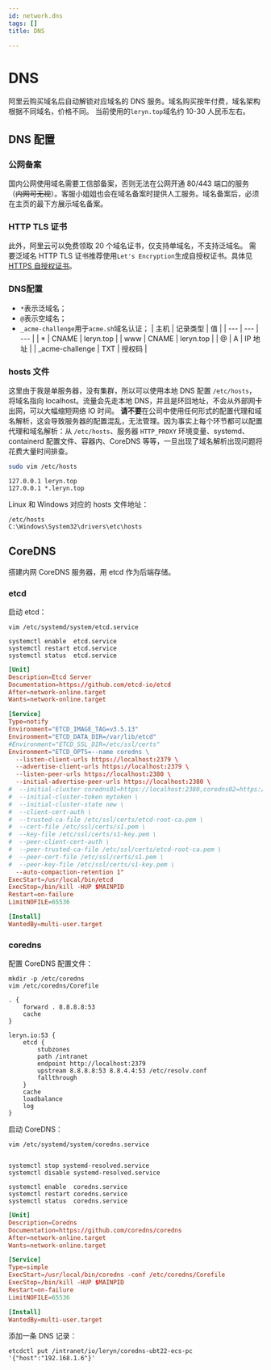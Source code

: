 ```yaml
---
id: network.dns
tags: []
title: DNS

---
```



# DNS
阿里云购买域名后自动解锁对应域名的 DNS 服务。域名购买按年付费，域名架构根据不同域名，价格不同。
当前使用的`leryn.top`域名约 10-30 人民币左右。


## DNS 配置


### 公网备案
国内公网使用域名需要工信部备案，否则无法在公网开通 80/443 端口的服务（~~内网可无视~~）。客服小姐姐也会在域名备案时提供人工服务。域名备案后，必须在主页的最下方展示域名备案。


### HTTP TLS 证书
此外，阿里云可以免费领取 20 个域名证书，仅支持单域名，不支持泛域名。
需要泛域名 HTTP TLS 证书推荐使用`Let's Encryption`生成自授权证书。具体见 [HTTPS 自授权证书](https://www.yuque.com/leryn/wiki/https)。


### DNS配置

- `*`表示泛域名；
- `@`表示空域名；
- `_acme-challenge`用于`acme.sh`域名认证；
| 主机 | 记录类型 | 值 |
| --- | --- | --- |
| * | CNAME | leryn.top |
| www | CNAME | leryn.top |
| @ | A | IP 地址 |
| _acme-challenge | TXT | 授权码 |



### hosts 文件
这里由于我是单服务器，没有集群，所以可以使用本地 DNS 配置 `/etc/hosts`，将域名指向 localhost。流量会先走本地 DNS，并且是环回地址，不会从外部网卡出网，可以大幅缩短网络 IO 时间。
**请不要**在公司中使用任何形式的配置代理和域名解析，这会导致服务器的配置混乱，无法管理。因为事实上每个环节都可以配置代理和域名解析：从 `/etc/hosts`、服务器 `HTTP_PROXY` 环境变量、systemd、containerd 配置文件、容器内、CoreDNS 等等，一旦出现了域名解析出现问题将花费大量时间排查。
```bash
sudo vim /etc/hosts
```
```
127.0.0.1 leryn.top
127.0.0.1 *.leryn.top
```
Linux 和 Windows 对应的 hosts 文件地址：
```
/etc/hosts
C:\Windows\System32\drivers\etc\hosts
```


## CoreDNS
搭建内网 CoreDNS 服务器，用 etcd 作为后端存储。


### etcd
启动 etcd：
```
vim /etc/systemd/system/etcd.service

systemctl enable  etcd.service
systemctl restart etcd.service
systemctl status  etcd.service
```
```toml
[Unit]
Description=Etcd Server
Documentation=https://github.com/etcd-io/etcd
After=network-online.target
Wants=network-online.target

[Service]
Type=notify
Environment="ETCD_IMAGE_TAG=v3.5.13"
Environment="ETCD_DATA_DIR=/var/lib/etcd"
#Environment="ETCD_SSL_DIR=/etc/ssl/certs"
Environment="ETCD_OPTS=--name coredns \
  --listen-client-urls https://localhost:2379 \
  --advertise-client-urls https://localhost:2379 \
  --listen-peer-urls https://localhost:2380 \
  --initial-advertise-peer-urls https://localhost:2380 \
#  --initial-cluster coredns01=https://localhost:2380,coredns02=https://localhost:2380,coredns03=https://localhost:2380 \
#  --initial-cluster-token mytoken \
#  --initial-cluster-state new \
#  --client-cert-auth \
#  --trusted-ca-file /etc/ssl/certs/etcd-root-ca.pem \
#  --cert-file /etc/ssl/certs/s1.pem \
#  --key-file /etc/ssl/certs/s1-key.pem \
#  --peer-client-cert-auth \
#  --peer-trusted-ca-file /etc/ssl/certs/etcd-root-ca.pem \
#  --peer-cert-file /etc/ssl/certs/s1.pem \
#  --peer-key-file /etc/ssl/certs/s1-key.pem \
  --auto-compaction-retention 1"
ExecStart=/usr/local/bin/etcd
ExecStop=/bin/kill -HUP $MAINPID
Restart=on-failure
LimitNOFILE=65536

[Install]
WantedBy=multi-user.target
```


### coredns
配置 CoreDNS 配置文件：
```
mkdir -p /etc/coredns
vim /etc/coredns/Corefile
```
```
. {
    forward . 8.8.8.8:53
    cache
}

leryn.io:53 {
    etcd {
        stubzones
        path /intranet
        endpoint http://localhost:2379
        upstream 8.8.8.8:53 8.8.4.4:53 /etc/resolv.conf
        fallthrough
    }
    cache
    loadbalance
    log
}
```
启动 CoreDNS：
```
vim /etc/systemd/system/coredns.service


systemctl stop systemd-resolved.service
systemctl disable systemd-resolved.service

systemctl enable  coredns.service
systemctl restart coredns.service
systemctl status  coredns.service
```
```toml
[Unit]
Description=Coredns
Documentation=https://github.com/coredns/coredns
After=network-online.target
Wants=network-online.target

[Service]
Type=simple
ExecStart=/usr/local/bin/coredns -conf /etc/coredns/Corefile
ExecStop=/bin/kill -HUP $MAINPID
Restart=on-failure
LimitNOFILE=65536

[Install]
WantedBy=multi-user.target
```
添加一条 DNS 记录：
```
etcdctl put /intranet/io/leryn/coredns-ubt22-ecs-pc '{"host":"192.168.1.6"}'
```
